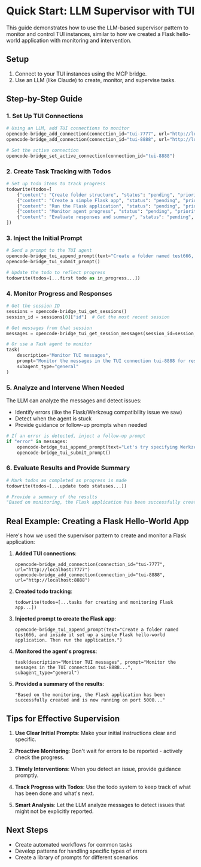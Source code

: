# Quick Start: LLM Supervisor with TUI

This guide demonstrates how to use the LLM-based supervisor pattern to monitor and control TUI instances, similar to how we created a Flask hello-world application with monitoring and intervention.

## Setup

1. Connect to your TUI instances using the MCP bridge.
2. Use an LLM (like Claude) to create, monitor, and supervise tasks.

## Step-by-Step Guide

### 1. Set Up TUI Connections

```python
# Using an LLM, add TUI connections to monitor
opencode-bridge_add_connection(connection_id="tui-7777", url="http://localhost:7777")
opencode-bridge_add_connection(connection_id="tui-8888", url="http://localhost:8888")

# Set the active connection
opencode-bridge_set_active_connection(connection_id="tui-8888")
```

### 2. Create Task Tracking with Todos

```python
# Set up todo items to track progress
todowrite(todos=[
    {"content": "Create folder structure", "status": "pending", "priority": "high", "id": "1"},
    {"content": "Create a simple Flask app", "status": "pending", "priority": "high", "id": "2"},
    {"content": "Run the Flask application", "status": "pending", "priority": "high", "id": "3"},
    {"content": "Monitor agent progress", "status": "pending", "priority": "medium", "id": "4"},
    {"content": "Evaluate responses and summary", "status": "pending", "priority": "medium", "id": "5"}
])
```

### 3. Inject the Initial Prompt

```python
# Send a prompt to the TUI agent
opencode-bridge_tui_append_prompt(text="Create a folder named test666, and inside it set up a simple Flask hello-world application. Then run the application.")
opencode-bridge_tui_submit_prompt()

# Update the todo to reflect progress
todowrite(todos=[...first todo as in_progress...])
```

### 4. Monitor Progress and Responses

```python
# Get the session ID
sessions = opencode-bridge_tui_get_sessions()
session_id = sessions[0]["id"]  # Get the most recent session

# Get messages from that session
messages = opencode-bridge_tui_get_session_messages(session_id=session_id)

# Or use a Task agent to monitor
task(
    description="Monitor TUI messages",
    prompt="Monitor the messages in the TUI connection tui-8888 for responses to our request. Report back if there are issues.",
    subagent_type="general"
)
```

### 5. Analyze and Intervene When Needed

The LLM can analyze the messages and detect issues:

- Identify errors (like the Flask/Werkzeug compatibility issue we saw)
- Detect when the agent is stuck
- Provide guidance or follow-up prompts when needed

```python
# If an error is detected, inject a follow-up prompt
if "error" in messages:
    opencode-bridge_tui_append_prompt(text="Let's try specifying Werkzeug==2.0.1 in the requirements.txt file to fix the compatibility issue.")
    opencode-bridge_tui_submit_prompt()
```

### 6. Evaluate Results and Provide Summary

```python
# Mark todos as completed as progress is made
todowrite(todos=[...update todo statuses...])

# Provide a summary of the results
"Based on monitoring, the Flask application has been successfully created and is running on port 5000. The agent encountered a compatibility issue but fixed it by specifying Werkzeug 2.0.1 in the requirements.txt file."
```

## Real Example: Creating a Flask Hello-World App

Here's how we used the supervisor pattern to create and monitor a Flask application:

1. **Added TUI connections**:
   ```
   opencode-bridge_add_connection(connection_id="tui-7777", url="http://localhost:7777")
   opencode-bridge_add_connection(connection_id="tui-8888", url="http://localhost:8888")
   ```

2. **Created todo tracking**:
   ```
   todowrite(todos=[...tasks for creating and monitoring Flask app...])
   ```

3. **Injected prompt to create the Flask app**:
   ```
   opencode-bridge_tui_append_prompt(text="Create a folder named test666, and inside it set up a simple Flask hello-world application. Then run the application.")
   ```

4. **Monitored the agent's progress**:
   ```
   task(description="Monitor TUI messages", prompt="Monitor the messages in the TUI connection tui-8888...", subagent_type="general")
   ```

5. **Provided a summary of the results**:
   ```
   "Based on the monitoring, the Flask application has been successfully created and is now running on port 5000..."
   ```

## Tips for Effective Supervision

1. **Use Clear Initial Prompts**: Make your initial instructions clear and specific.

2. **Proactive Monitoring**: Don't wait for errors to be reported - actively check the progress.

3. **Timely Interventions**: When you detect an issue, provide guidance promptly.

4. **Track Progress with Todos**: Use the todo system to keep track of what has been done and what's next.

5. **Smart Analysis**: Let the LLM analyze messages to detect issues that might not be explicitly reported.

## Next Steps

- Create automated workflows for common tasks
- Develop patterns for handling specific types of errors
- Create a library of prompts for different scenarios